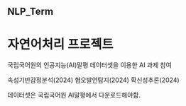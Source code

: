 ## NLP_Term

# 자연어처리 프로젝트 #

국립국어원의 인공지능(AI)말평 데이터셋을 이용한 AI 과제 참여

속성기반감정분석(2024)
혐오발언탐지(2024)
확신성추론(2024)

데이터셋은 국립국어원 AI말평에서 다운로드해야함.
